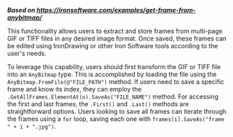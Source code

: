 ***Based on <https://ironsoftware.com/examples/get-frame-from-anybitmap/>***

This functionality allows users to extract and store frames from multi-page GIF or TIFF files in any desired image format. Once saved, these frames can be edited using IronDrawing or other Iron Software tools according to the user's needs.

To leverage this capability, users should first transform the GIF or TIFF file into an `AnyBitmap` type. This is accomplished by loading the file using the `AnyBitmap.FromFile(@"FILE_PATH")` method. If users need to save a specific frame and know its index, they can employ the `.GetAllFrames.ElementAt(n).SaveAs("FILE_NAME")` method. For accessing the first and last frames, the `.First()` and `.Last()` methods are straightforward options. Users looking to save all frames can iterate through the frames using a `for` loop, saving each one with `frames[i].SaveAs("frame " + i + ".jpg")`.